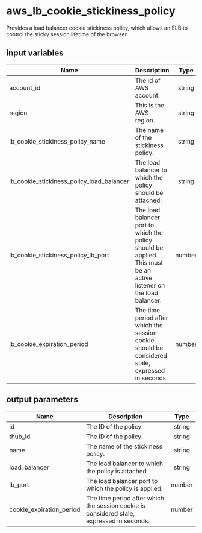 # aws_lb_cookie_stickiness_policy

Provides a load balancer cookie stickiness policy, which allows an ELB to control the sticky session lifetime of the browser.

## input variables

| Name | Description | Type | Default | Required |
|------|-------------|:----:|:-----:|:-----:|
|account_id|The id of AWS account.|string||Yes|
|region|This is the AWS region.|string|us-east-1|Yes|
|lb_cookie_stickiness_policy_name|The name of the stickiness policy.|string|{{ name }}|No|
|lb_cookie_stickiness_policy_load_balancer|The load balancer to which the policy should be attached.|string||Yes|
|lb_cookie_stickiness_policy_lb_port|The load balancer port to which the policy should be applied. This must be an active listener on the load balancer.|number||Yes|
|lb_cookie_expiration_period|The time period after which the session cookie should be considered stale, expressed in seconds.|number|300|No|

## output parameters

| Name | Description | Type |
|------|-------------|:----:|
|id|The ID of the policy.|string|
|thub_id|The ID of the policy.|string|
|name|The name of the stickiness policy.|string|
|load_balancer|The load balancer to which the policy is attached.|string|
|lb_port|The load balancer port to which the policy is applied.|number|
|cookie_expiration_period|The time period after which the session cookie is considered stale, expressed in seconds.|number|
